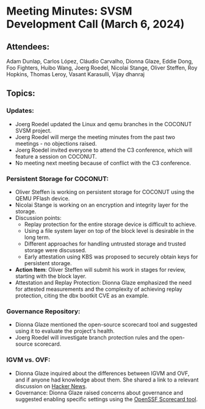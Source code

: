 # Meeting Minutes: SVSM Development Call (March 6, 2024)

## Attendees:

Adam Dunlap, Carlos López, Cláudio Carvalho, Dionna Glaze, Eddie Dong, Foo Fighters, Huibo Wang, Joerg Roedel, Nicolai Stange, Oliver Steffen, Roy Hopkins, Thomas Leroy, Vasant Karasulli, Vijay dhanraj

## Topics:

### Updates:
* Joerg Roedel updated the Linux and qemu branches in the COCONUT SVSM project.
* Joerg Roedel will merge the meeting minutes from the past two meetings - no objections raised.
* Joerg Roedel invited everyone to attend the C3 conference, which will feature a session on COCONUT.
* No meeting next meeting because of conflict with the C3 conference.

### Persistent Storage for COCONUT:
* Oliver Steffen is working on persistent storage for COCONUT using the QEMU PFlash device.
* Nicolai Stange is working on an encryption and integrity layer for the storage.
* Discussion points:
  * Replay protection for the entire storage device is difficult to achieve.
  * Using a file system layer on top of the block level is desirable in the long term.
  * Different approaches for handling untrusted storage and trusted storage were discussed.
  * Early attestation using KBS was proposed to securely obtain keys for persistent storage.
* **Action Item**: Oliver Steffen will submit his work in stages for review, starting with the block layer.
* Attestation and Replay Protection: Dionna Glaze emphasized the need for attested measurements and the complexity of achieving replay protection, citing the dbx bootkit CVE as an example.
    
### Governance Repository:
* Dionna Glaze mentioned the open-source scorecard tool and suggested using it to evaluate the project's health.
* Joerg Roedel will investigate branch protection rules and the open-source scorecard.
    
### IGVM vs. OVF:
* Dionna Glaze inquired about the differences between IGVM and OVF, and if
  anyone had knowledge about them. She shared a link to a relevant discussion on [Hacker News](https://news.ycombinator.com/item?id=39005308).
* Governance: Dionna Glaze raised concerns about governance and suggested enabling specific settings using the [OpenSSF Scorecard tool](https://securityscorecards.dev/).
